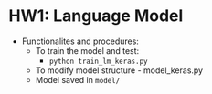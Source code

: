 # HW1: Language Model
- Functionalites and procedures:
	- To train the model and test:
		- `python train_lm_keras.py`
	- To modify model structure - model_keras.py
    - Model saved in `model/`
